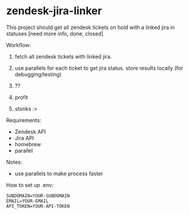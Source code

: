 # zendesk-jira-linker

This project should get all zendesk tickets on hold with a linked jira in statuses [need more info, done, closed]

Workflow:

1. fetch all zendesk tickets with linked jira.

2. use parallels for each ticket to get jira status. store results locally (for debugging/testing)

3. ??

4. profit

5. stonks :>

Requirements:

* Zendesk API
* Jira API
* homebrew
* parallel

Notes:

* use parallels to make process faster

How to set up .env:

```
SUBDOMAIN=YOUR-SUBDOMAIN
EMAIL=YOUR-EMAIL
API_TOKEN=YOUR-API-TOKEN
```